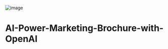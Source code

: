 ![image](https://github.com/user-attachments/assets/3ca135f1-1e20-4604-a33b-81d743aaf496)


# AI-Power-Marketing-Brochure-with-OpenAI
